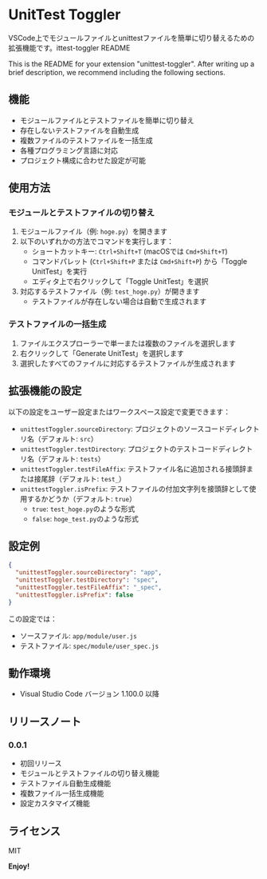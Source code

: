 # UnitTest Toggler

VSCode上でモジュールファイルとunittestファイルを簡単に切り替えるための拡張機能です。ittest-toggler README

This is the README for your extension "unittest-toggler". After writing up a brief description, we recommend including the following sections.

## 機能

- モジュールファイルとテストファイルを簡単に切り替え
- 存在しないテストファイルを自動生成
- 複数ファイルのテストファイルを一括生成
- 各種プログラミング言語に対応
- プロジェクト構成に合わせた設定が可能

## 使用方法

### モジュールとテストファイルの切り替え

1. モジュールファイル（例: `hoge.py`）を開きます
2. 以下のいずれかの方法でコマンドを実行します：
   - ショートカットキー: `Ctrl+Shift+T` (macOSでは `Cmd+Shift+T`)
   - コマンドパレット (`Ctrl+Shift+P` または `Cmd+Shift+P`) から「Toggle UnitTest」を実行
   - エディタ上で右クリックして「Toggle UnitTest」を選択
3. 対応するテストファイル（例: `test_hoge.py`）が開きます
   - テストファイルが存在しない場合は自動で生成されます

### テストファイルの一括生成

1. ファイルエクスプローラーで単一または複数のファイルを選択します
2. 右クリックして「Generate UnitTest」を選択します
3. 選択したすべてのファイルに対応するテストファイルが生成されます

## 拡張機能の設定

以下の設定をユーザー設定またはワークスペース設定で変更できます：

* `unittestToggler.sourceDirectory`: プロジェクトのソースコードディレクトリ名（デフォルト: `src`）
* `unittestToggler.testDirectory`: プロジェクトのテストコードディレクトリ名（デフォルト: `tests`）
* `unittestToggler.testFileAffix`: テストファイル名に追加される接頭辞または接尾辞（デフォルト: `test_`）
* `unittestToggler.isPrefix`: テストファイルの付加文字列を接頭辞として使用するかどうか（デフォルト: `true`）
  - `true`: `test_hoge.py`のような形式
  - `false`: `hoge_test.py`のような形式

## 設定例

```json
{
  "unittestToggler.sourceDirectory": "app",
  "unittestToggler.testDirectory": "spec",
  "unittestToggler.testFileAffix": "_spec",
  "unittestToggler.isPrefix": false
}
```

この設定では：
- ソースファイル: `app/module/user.js`
- テストファイル: `spec/module/user_spec.js`

## 動作環境

- Visual Studio Code バージョン 1.100.0 以降

## リリースノート

### 0.0.1

- 初回リリース
- モジュールとテストファイルの切り替え機能
- テストファイル自動生成機能
- 複数ファイル一括生成機能
- 設定カスタマイズ機能

## ライセンス

MIT

**Enjoy!**
